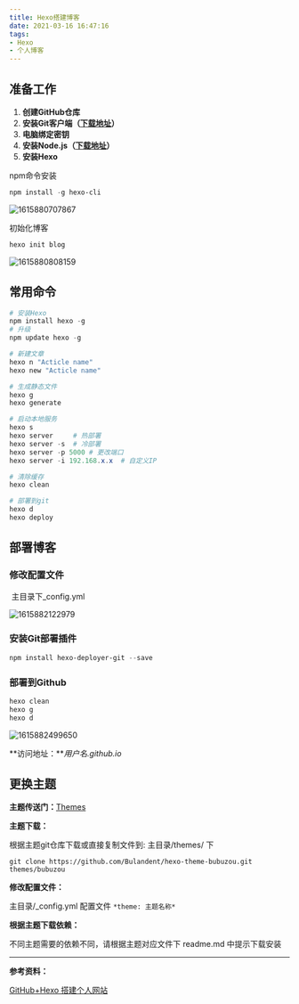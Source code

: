 ```yaml
---
title: Hexo搭建博客
date: 2021-03-16 16:47:16
tags:
- Hexo
- 个人博客
---
```


## 准备工作

1. **创建GitHub仓库**
2. **安装Git客户端（[下载地址](https://git-scm.com/download/win)）**
3. **电脑绑定密钥**
4. **安装Node.js（[下载地址](https://nodejs.org/en/download/)）**
5. **安装Hexo**

npm命令安装

```powershell
npm install -g hexo-cli
```

![1615880707867](C:\Users\10258\AppData\Roaming\Typora\typora-user-images\1615880707867.png)

初始化博客

```powershell
hexo init blog
```

![1615880808159](C:\Users\10258\AppData\Roaming\Typora\typora-user-images\1615880808159.png)

## 常用命令

```powershell
# 安装Hexo
npm install hexo -g
# 升级
npm update hexo -g
```

```powershell
# 新建文章
hexo n "Acticle name"
hexo new "Acticle name"

# 生成静态文件
hexo g
hexo generate

# 启动本地服务
hexo s
hexo server 	# 热部署
hexo server -s 	# 冷部署
hexo server -p 5000	# 更改端口
hexo server -i 192.168.x.x	# 自定义IP

# 清除缓存
hexo clean

# 部署到git
hexo d
hexo deploy
```

## 部署博客

### **修改配置文件**

​	主目录下_config.yml

![1615882122979](C:\Users\10258\AppData\Roaming\Typora\typora-user-images\1615882122979.png)

### 安装Git部署插件

```powershell
npm install hexo-deployer-git --save
```

### 部署到Github

```powershell
hexo clean
hexo g
hexo d
```

![1615882499650](C:\Users\10258\AppData\Roaming\Typora\typora-user-images\1615882499650.png)

**访问地址：***用户名.github.io*

## 更换主题

**主题传送门：**[Themes](https://hexo.io/themes/)

**主题下载：**

根据主题git仓库下载或直接复制文件到: 主目录/themes/ 下

```po
git clone https://github.com/Bulandent/hexo-theme-bubuzou.git themes/bubuzou
```

**修改配置文件：** 

主目录/_config.yml 配置文件 `*theme: 主题名称*`

**根据主题下载依赖：**

不同主题需要的依赖不同，请根据主题对应文件下 readme.md 中提示下载安装

------

**参考资料：**

[GitHub+Hexo 搭建个人网站](https://zhuanlan.zhihu.com/p/26625249)
